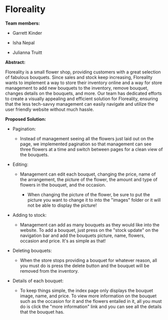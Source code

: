 # Floreality

**Team members:**

- Garrett Kinder

- Isha Nepal

- Julianna Truitt

**Abstract:**

Floreality is a small flower shop, providing customers with a great
selection of fabulous bouquets. Since sales and stock keep increasing,
Floreality wants to implement a way to store their inventory online and a
way for store management to add new bouquets to the inventory, remove
bouquet, changes details on the bouquets, and more. Our team has
dedicated efforts to create a visually appealing and efficient solution
for Floreality, ensuring that the less tech-savvy management can easily
navigate and utilize the user friendly website without much hassle.

**Proposed Solution:**

-   Pagination:

    -   Instead of management seeing all the flowers just laid out on
        the page, we implemented pagination so that management can see
        three flowers at a time and switch between pages for a clean
        view of the bouquets.

-   Editing:

    -   Management can edit each bouquet, changing the price, name of
        the arrangement, the picture of the flower, the amount and type
        of flowers in the bouquet, and the occasion.

        -   When changing the picture of the flower, be sure to put the
            picture you want to change it to into the "images" folder or
            it will not be able to display the picture!

-   Adding to stock:

    -   Management can add as many bouquets as they would like into the
        website. To add a bouquet, just press on the "stock update" on
        the navigation bar and add the bouquets picture, name, flowers,
        occasion and price. It's as simple as that!

-   Deleting bouquets:

    -   When the store stops providing a bouquet for whatever reason,
        all you must do is press the delete button and the bouquet will
        be removed from the inventory.

-   Details of each bouquet:

    -   To keep things simple, the index page only displays the bouquet
        image, name, and price. To view more information on the bouquet
        such as the occasion for it and the flowers entailed in it, all
        you must do is click the "more information" link and you can see
        all the details that the bouquet has.

